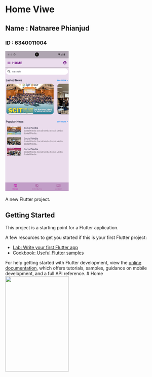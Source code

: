 # Home Viwe
## Name : Natnaree Phianjud
### ID : 6340011004

<img src='assets/images/ex7.png' width='200px'>

A new Flutter project.

## Getting Started

This project is a starting point for a Flutter application.

A few resources to get you started if this is your first Flutter project:

- [Lab: Write your first Flutter app](https://docs.flutter.dev/get-started/codelab)
- [Cookbook: Useful Flutter samples](https://docs.flutter.dev/cookbook)

For help getting started with Flutter development, view the
[online documentation](https://docs.flutter.dev/), which offers tutorials,
samples, guidance on mobile development, and a full API reference.
#   H o m e 
 
 <img src='picture1/picturecap.png' width='200px' height='300px'>
